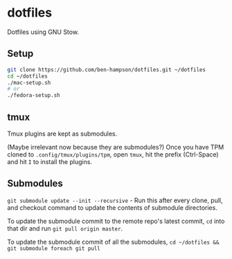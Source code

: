 # dotfiles
Dotfiles using GNU Stow.

## Setup
```sh
git clone https://github.com/ben-hampson/dotfiles.git ~/dotfiles
cd ~/dotfiles
./mac-setup.sh
# or
./fedora-setup.sh
```

## tmux

Tmux plugins are kept as submodules.

(Maybe irrelevant now because they are submodules?) Once you have TPM cloned to `.config/tmux/plugins/tpm`, open `tmux`, hit the prefix (Ctrl-Space) and hit `I` to install the plugins.


## Submodules

`git submodule update --init --recursive` - Run this after every clone, pull, and checkout command to update the contents of submodule directories.

To update the submodule commit to the remote repo's latest commit, `cd` into that dir and run `git pull origin master`.

To update the submodule commit of all the submodules, `cd ~/dotfiles && git submodule foreach git pull`
